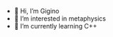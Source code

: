 - 👋 Hi, I’m Gigino
- 👀 I’m interested in metaphysics
- 🌱 I’m currently learning C++
<!---
mao2z/mao2z is a ✨ special ✨ repository because its `README.md` (this file) appears on your GitHub profile.
You can click the Preview link to take a look at your changes.
--->
